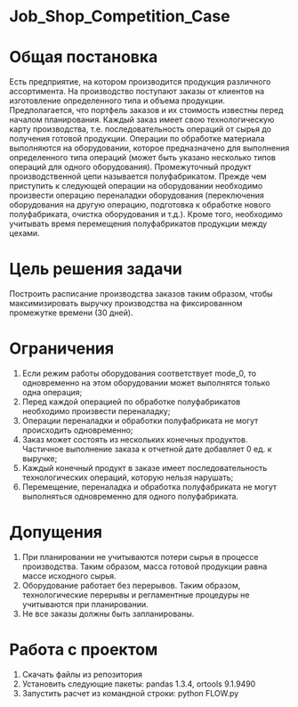 # Job_Shop_Competition_Case
# Общая постановка

Есть предприятие, на котором производится продукция различного ассортимента. На производство поступают заказы от клиентов на изготовление определенного типа и объема продукции. Предполагается, что портфель заказов и их стоимость известны перед началом планирования. 
Каждый заказ имеет свою технологическую карту производства, т.е. последовательность операций от сырья до получения готовой продукции. Операции по обработке материала выполняются на оборудовании, которое предназначено для выполнения определенного типа операций (может быть указано несколько типов операций для одного оборудования). 
Промежуточный продукт производственной цепи называется полуфабрикатом. Прежде чем приступить к следующей операции на оборудовании необходимо произвести операцию переналадки оборудования (переключения оборудования на другую операцию, подготовка к обработке нового полуфабриката, очистка оборудования и т.д.). Кроме того, необходимо учитывать время перемещения полуфабрикатов продукции между цехами. 

# Цель решения задачи
 Построить расписание производства заказов таким образом, чтобы максимизировать выручку производства на фиксированном промежутке времени (30 дней). 

# Ограничения

1.	Если режим работы оборудования соответствует mode_0, то одновременно на этом оборудовании может выполнятся только одна операция;
2.	Перед каждой операцией по обработке полуфабрикатов необходимо произвести переналадку;
3.	Операции переналадки и обработки полуфабриката не могут происходить одновременно;
4.	Заказ может состоять из нескольких конечных продуктов. Частичное выполнение заказа к отчетной дате добавляет 0 ед. к выручке;
5.	Каждый конечный продукт в заказе имеет последовательность технологических операций, которую нельзя нарушать; 
6.	Перемещение, переналадка и обработка полуфабриката не могут выполняться одновременно для одного полуфабриката.

# Допущения

1.	При планировании не учитываются потери сырья в процессе производства. Таким образом, масса готовой продукции равна массе исходного сырья. 
2.	Оборудование работает без перерывов. Таким образом, технологические перерывы и регламентные процедуры не учитываются при планировании.
3.	Не все заказы должны быть запланированы. 

# Работа с проектом
1. Скачать файлы из репозитория
2. Установить следующие пакеты: pandas 1.3.4, ortools 9.1.9490
3. Запустить расчет из командной строки: python FLOW.py
